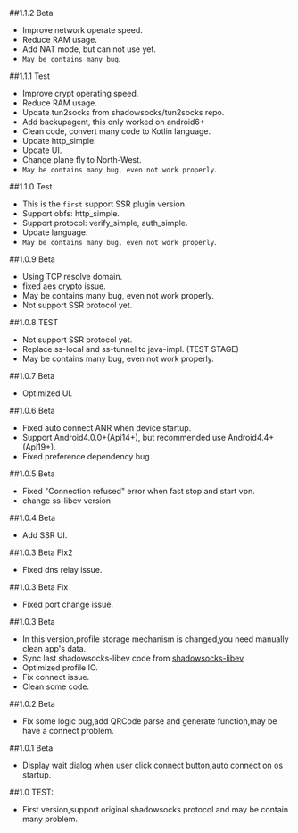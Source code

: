 ##1.1.2 Beta

+ Improve network operate speed.
+ Reduce RAM usage.
+ Add NAT mode, but can not use yet.
+ ```May be contains many bug```.

##1.1.1 Test

+ Improve crypt operating speed.
+ Reduce RAM usage.
+ Update tun2socks from shadowsocks/tun2socks repo.
+ Add backupagent, this only worked on android6+
+ Clean code, convert many code to Kotlin language.
+ Update http\_simple.
+ Update UI.
+ Change plane fly to North-West.
+ ```May be contains many bug, even not work properly```.

##1.1.0 Test

+ This is the ```first``` support SSR plugin version.
+ Support obfs: http\_simple.
+ Support protocol: verify\_simple, auth\_simple.
+ Update language.
+ ```May be contains many bug, even not work properly```.

##1.0.9 Beta

+ Using TCP resolve domain.
+ fixed aes crypto issue.
+ May be contains many bug, even not work properly.
+ Not support SSR protocol yet.

##1.0.8 TEST

+ Not support SSR protocol yet.
+ Replace ss-local and ss-tunnel to java-impl. (TEST STAGE)
+ May be contains many bug, even not work properly.

##1.0.7 Beta

+ Optimized UI.

##1.0.6 Beta

+ Fixed auto connect ANR when device startup.
+ Support Android4.0.0+(Api14+), but recommended use Android4.4+(Api19+).
+ Fixed preference dependency bug.

##1.0.5 Beta

+ Fixed "Connection refused" error when fast stop and start vpn.
+ change ss-libev version

##1.0.4 Beta

+ Add SSR UI.

##1.0.3 Beta Fix2

+ Fixed dns relay issue.

##1.0.3 Beta Fix

+ Fixed port change issue.

##1.0.3 Beta

+ In this version,profile storage mechanism is changed,you need manually clean app's data.
+ Sync last shadowsocks-libev code from [shadowsocks-libev](https://github.com/shadowsocks/shadowsocks-libev)
+ Optimized profile IO.
+ Fix connect issue.
+ Clean some code.

##1.0.2 Beta

+ Fix some logic bug,add QRCode parse and generate function,may be have a connect problem.

##1.0.1 Beta

+ Display wait dialog when user click connect button;auto connect on os startup.

##1.0 TEST:

+ First version,support original shadowsocks protocol and may be contain many problem.